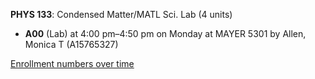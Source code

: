 **PHYS 133**: Condensed Matter/MATL Sci. Lab (4 units)

- **A00** (Lab) at 4:00 pm–4:50 pm on Monday at MAYER 5301 by Allen, Monica T (A15765327)

[Enrollment numbers over time](./PHYS133.tsv)
